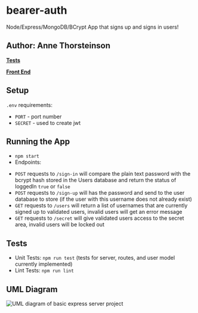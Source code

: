 # bearer-auth
Node/Express/MongoDB/BCrypt App that signs up and signs in users!

## Author: Anne Thorsteinson

**[Tests](https://github.com/AnneThor/authentication/actions)**

**[Front End](https://bearer-auth-at.herokuapp.com/)**

## Setup

```.env``` requirements:

- ```PORT``` - port number
- ```SECRET``` - used to create jwt

## Running the App

- ```npm start```
- Endpoints:
* ```POST``` requests to ```/sign-in``` will compare the plain text password with the bcrypt hash stored in the Users database and return the status of loggedIn ```true``` or ```false```
* ```POST``` requests to ```/sign-up``` will has the password and send to the user database to store (if the user with this username does not already exist)
* ```GET``` requests to ```/users``` will return a list of usernames that are currently signed up to validated users, invalid users will get an error message
* ```GET``` requests to ```/secret``` will give validated users access to the secret area, invalid users will be locked out

## Tests

- Unit Tests: ```npm run test``` (tests for server, routes, and user model currently implemented)
- Lint Tests: ```npm run lint```


## UML Diagram

![UML diagram of basic express server project](./Lab07.png)
